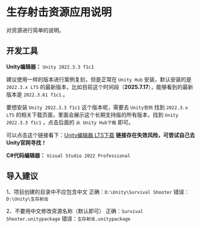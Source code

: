 # 生存射击资源应用说明

对资源进行简单的说明。

## 开发工具

**Unity编辑器：** `Unity 2022.3.3 f1c1`

建议使用一样的版本进行案例复刻，但是正常在 `Unity Hub` 安装，默认安装的是 `2022.3.x LTS` 的最新版本，比如目前这个时间段（**2025.7.17**），能够看到的最新版本是 `2022.3.61 f1c1` 。

要想安装 `Unity 2022.3.3 f1c1` 这个版本呢，需要去 `Unity官网` 找到 `2022.3.x LTS` 的相关下载页面，里面会展示这个长期支持版的所有版本，找到 `Unity 2022.3.3 f1c1` ，点击后面的 `从 Unity Hub下载` 即可。

可以点击这个链接看下：[Unity编辑器 LTS下载](https://unity.cn/releases/lts)
**链接存在失效风险，可尝试自己去Unity官网寻找！**

**C#代码编辑器：** `Visual Studio 2022 Professional`

## 导入建议

1、项目创建的目录中不应包含中文
正确：`D:\Unity\Survival Shooter`
错误：`D:\Unity\生存射击`

2、不要用中文修改资源名称（默认即可）
正确：`Survival Shooter.unitypackage`
错误：`生存射击.unitypackage`

